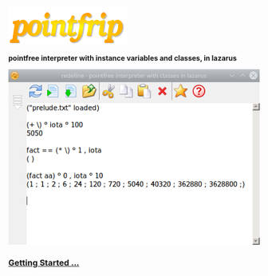 ![pointfrip](https://raw.githubusercontent.com/pointfree-interpreter/pointfrip/main/images/pflogo.png)

**pointfree interpreter with instance variables and classes, in lazarus**

![tahoma-fact](https://github.com/pointfree-interpreter/pointfrip/blob/main/images/tahoma-fact.png)



### [Getting Started ...](https://github.com/pointfree-interpreter/pointfrip/blob/main/Getting%20Started.md)

